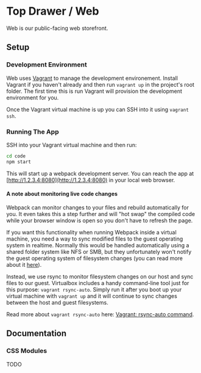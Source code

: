 # Top Drawer / Web
Web is our public-facing web storefront.

## Setup
### Development Environment
Web uses [Vagrant](https://www.vagrantup.com/) to manage the development environement.  Install Vagrant if you haven't already and then run `vagrant up` in the project's root folder.  The first time this is run Vagrant will provision the development environment for you.

Once the Vagrant virtual machine is up you can SSH into it using `vagrant ssh`.

### Running The App
SSH into your Vagrant virtual machine and then run:
```sh
cd code
npm start
```

This will start up a webpack development server.  You can reach the app at [http://1.2.3.4:8080](http://1.2.3.4:8080) in your local web browser.


#### A note about monitoring live code changes
Webpack can monitor changes to your files and rebuild automatically for you.  It even takes this a step further and will "hot swap" the compiled code while your browser window is open so you don't have to refresh the page.

If you want this functionality when running Webpack inside a virtual machine, you need a way to sync modified files to the guest operating system in realtime.  Normally this would be handled automatically using a shared folder system like NFS or SMB, but they unfortunately won't notify the guest operating system of filesystem changes (you can read more about it [here](https://github.com/webpack/webpack/issues/425)).

Instead, we use rsync to monitor filesystem changes on our host and sync files to our guest.  Virtualbox includes a handy command-line tool just for this purpose: `vagrant rsync-auto`.  Simply run it after you boot up your virtual machine with `vagrant up` and it will continue to sync changes between the host and guest filesystems.

Read more about `vagrant rsync-auto` here: [Vagrant: rsync-auto command](https://www.vagrantup.com/docs/cli/rsync-auto.html).

## Documentation
### CSS Modules
TODO
